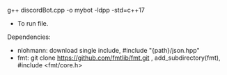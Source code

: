 g++ discordBot.cpp -o mybot -ldpp -std=c++17
- To run file.

Dependencies:
- nlohmann: download single include, #include "{path}/json.hpp"
- fmt: git clone https://github.com/fmtlib/fmt.git , add_subdirectory(fmt), #include <fmt/core.h>
